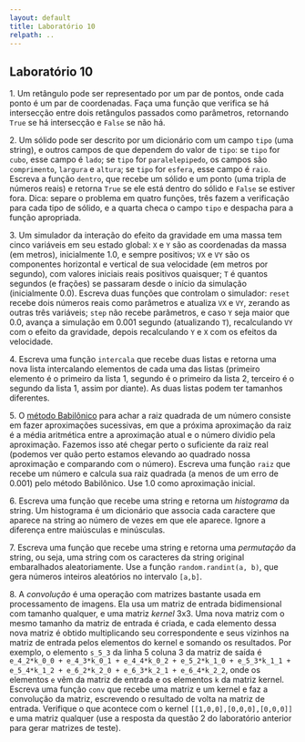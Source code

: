 ```yaml
---
layout: default
title: Laboratório 10
relpath: ..
---
```


## Laboratório 10

1\. Um retângulo pode ser representado por um par de pontos, onde cada
ponto é um par de coordenadas. Faça uma função que verifica se há intersecção
entre dois retângulos passados como parâmetros, retornando `True` se há intersecção
e `False` se não há.

2\. Um sólido pode ser descrito por um dicionário com um campo `tipo` (uma string), e outros campos de que dependem do valor de `tipo`: se `tipo` for `cubo`, esse campo é `lado`; se `tipo` for `paralelepipedo`, os campos são `comprimento`, `largura` e `altura`; se `tipo` for `esfera`, esse campo é `raio`. Escreva a função
`dentro`, que recebe um sólido e um ponto (uma tripla de números reais) e retorna `True` se ele está dentro
do sólido e `False` se estiver fora. Dica: separe o problema em quatro funções, três fazem a verificação
para cada tipo de sólido, e a quarta checa o campo `tipo` e despacha para a função apropriada.

3\. Um simulador da interação do efeito da gravidade em uma massa tem cinco variáveis
em seu estado global: `X` e `Y` são as coordenadas da massa (em metros), inicialmente 1.0, e sempre
positivos; `VX` e `VY` são os componentes horizontal e vertical de sua velocidade (em metros por segundo),
com valores iniciais reais positivos quaisquer; `T` é quantos segundos (e frações) se passaram desde o início da
simulação (inicialmente 0.0). Escreva duas funções que controlam o simulador: `reset` recebe dois
números reais como parâmetros e atualiza `VX` e `VY`, zerando as outras três variáveis; `step`
não recebe parâmetros, e caso `Y` seja maior que 0.0, avança a simulação em 0.001 segundo (atualizando `T`), 
recalculando `VY` com o efeito da gravidade, depois recalculando `Y` e `X` com os efeitos da
velocidade.

4\. Escreva uma função `intercala` que recebe duas listas e retorna uma nova lista
intercalando elementos de cada uma das listas (primeiro elemento é o primeiro da
lista 1, segundo é o primeiro da lista 2, terceiro é o segundo da lista 1,
assim por diante). As duas listas podem ter tamanhos diferentes.

5\. O [método Babilônico](http://pt.wikipedia.org/wiki/Raiz_quadrada#M.C3.A9todo_babil.C3.B4nico)
para achar a raiz quadrada de um número consiste em fazer aproximações sucessivas, em que
a próxima aproximação da raiz é a média aritmética entre a aproximação atual e o número
dividio pela aproximação. Fazemos isso até chegar perto o suficiente da raiz real (podemos ver
quão perto estamos elevando ao quadrado nossa aproximação e comparando com o número). Escreva
uma função `raiz` que recebe um número e calcula sua raiz quadrada (a menos de um erro de 0.001)
pelo método Babilônico. Use 1.0 como aproximação inicial.

6\. Escreva uma função que recebe uma string e retorna um *histograma* da string. Um histograma
é um dicionário que associa cada caractere que aparece na string ao número de vezes em que
ele aparece. Ignore a diferença entre maiúsculas e minúsculas.

7\. Escreva uma função que recebe uma string e retorna uma *permutação* da string, ou seja,
uma string com os caracteres da string original embaralhados aleatoriamente. Use a função
`random.randint(a, b)`, que gera números inteiros aleatórios no intervalo `[a,b]`.

8\. A *convolução* é uma operação com matrizes bastante usada em processamento de imagens.
Ela usa um matriz de entrada bidimensional com tamanho qualquer, e uma matriz *kernel* 3x3.
Uma nova matriz com o mesmo tamanho da matriz de entrada é criada, e cada elemento dessa
nova matriz é obtido multiplicando seu correspondente e seus vizinhos na matriz de entrada
pelos elementos do kernel e somando os resultados. Por exemplo, o elemento `s_5_3` da linha
5 coluna 3 da matriz de saída é `e_4_2*k_0_0 + e_4_3*k_0_1 + e_4_4*k_0_2 + e_5_2*k_1_0 +
e_5_3*k_1_1 + e_5_4*k_1_2 + e_6_2*k_2_0 + e_6_3*k_2_1 + e_6_4*k_2_2`, onde os elementos `e`
vêm da matriz de entrada e os elementos `k` da matriz kernel. Escreva uma função `conv`
que recebe uma matriz e um kernel e faz a convolução da matriz, escrevendo o resultado de volta
na matriz de entrada. Verifique o que acontece com o kernel `[[1,0,0],[0,0,0],[0,0,0]]` e uma
matriz qualquer (use a resposta da questão 2 do laboratório anterior para gerar matrizes de teste).
